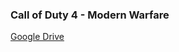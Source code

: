### **Call of Duty 4 - Modern Warfare**

[Google Drive](https://docs.google.com/uc?id=1IKG8kLqMOW2IfsDfViLUo3ZYdw3EbQEJ)
